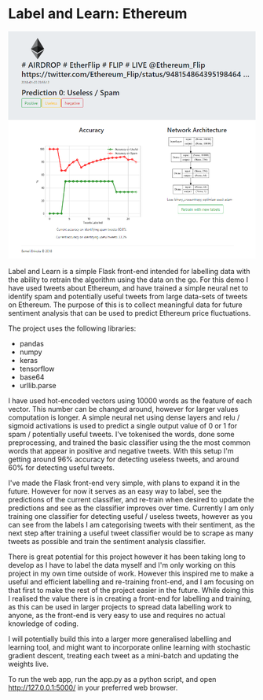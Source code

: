 # Label and Learn: Ethereum

![Screen-shot](screen-shot.png)

Label and Learn is a simple Flask front-end intended for labelling data with the ability to retrain the algorithm using the data on the go. For this demo I have used tweets
about Ethereum, and have trained a simple neural net to identify spam and potentially useful tweets from large data-sets of tweets on Ethereum. The purpose of this is to collect
meaningful data for future sentiment analysis that can be used to predict Ethereum price fluctuations.

The project uses the following libraries:
- pandas
- numpy
- keras
- tensorflow
- base64
- urllib.parse

I have used hot-encoded vectors using 10000 words as the feature of each vector. This number can be changed around, however for larger values computation is longer. 
A simple neural net using dense layers and relu / sigmoid activations is used to predict a single output value of 0 or 1 for spam / potentially useful tweets. 
I've tokenised the words, done some preprocessing, and trained the basic classifier using the the most common words that appear in positive and negative tweets.
With this setup I'm getting around 96% accuracy for detecting useless tweets, and around 60% for detecting useful tweets.

I've made the Flask front-end very simple, with plans to expand it in the future. However for now it serves as an easy way to label, see the predictions of the
current classifier, and re-train when desired to update the predictions and see as the classifier improves over time. Currently I am only training one classifier
for detecting useful / useless tweets, however as you can see from the labels I am categorising tweets with their sentiment, as the next step after training a 
useful tweet classifier would be to scrape as many tweets as possible and train the sentiment analysis classifier.

There is great potential for this project however it has been taking long to develop as I have to label the data myself and I'm only working on this project
in my own time outside of work. However this inspired me to make a useful and efficient labelling and re-training front-end, and I am focusing on that first to 
make the rest of the project easier in the future. While doing this I realised the value there is in creating a front-end for labelling and training, as this can
be used in larger projects to spread data labelling work to anyone, as the front-end is very easy to use and requires no actual knowledge of coding.

I will potentially build this into a larger more generalised labelling and learning tool, and might want to incorporate online learning with stochastic gradient descent,
treating each tweet as a mini-batch and updating the weights live.

To run the web app, run the app.py as a python script, and open http://127.0.0.1:5000/ in your preferred web browser.

